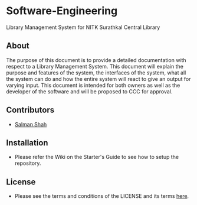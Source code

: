 # Software-Engineering
Library Management System for NITK Surathkal Central Library

## About
The purpose of this document is to provide a detailed documentation with respect to a Library Management System. This document will explain the purpose and features of the system, the interfaces of the system, what all the system can do and how the entire system will react to give an output for varying input. This document is intended for both owners as well as the developer of the software and will be proposed to CCC for approval. 

## Contributors
* [Salman Shah](https://github.com/salman-bhai)

## Installation
* Please refer the Wiki on the Starter's Guide to see how to setup the repository.

## License

* Please see the terms and conditions of the LICENSE and its terms [here](LICENSE). 